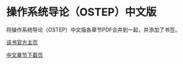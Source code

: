 # 操作系统导论（OSTEP）中文版

将操作系统导论（OSTEP）中文版各章节PDF合并到一起，并添加了书签。

[该书官方主页](https://pages.cs.wisc.edu/~remzi/OSTEP/)

[中文章节下载页](https://pages.cs.wisc.edu/~remzi/OSTEP/Chinese/)
